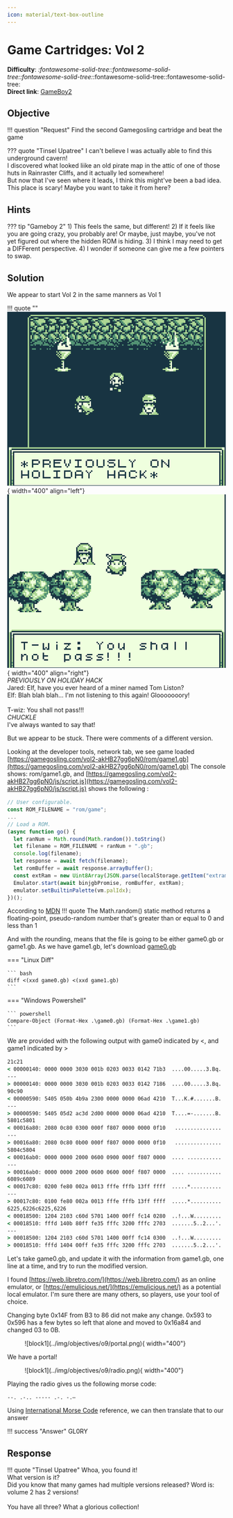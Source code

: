 ```yaml
---
icon: material/text-box-outline
---
```


# Game Cartridges: Vol 2

**Difficulty**: <i class=twemoji_red>:fontawesome-solid-tree::fontawesome-solid-tree::fontawesome-solid-tree:</i>:fontawesome-solid-tree::fontawesome-solid-tree:<br/>
**Direct link**: [GameBoy2](https://gamegosling.com/vol2-akHB27gg6pN0/index.html?&challenge=gameboy2)

## Objective

!!! question "Request"
    Find the second Gamegosling cartridge and beat the game

??? quote "Tinsel Upatree"
    I can't believe I was actually able to find this underground cavern!<br/>
    I discovered what looked liike an old pirate map in the attic of one of those huts in Rainraster Cliffs, and it actually led somewhere!<br/>
    But now that I've seen where it leads, I think this might've been a bad idea. This place is scary! Maybe you want to take it from here?

## Hints

??? tip "Gameboy 2"
    1) This feels the same, but different! 2) If it feels like you are going crazy, you probably are! Or maybe, just maybe, you've not yet figured out where the hidden ROM is hiding. 3) I think I may need to get a DIFFerent perspective. 4) I wonder if someone can give me a few pointers to swap.


## Solution

We appear to start Vol 2 in the same manners as Vol 1

!!! quote ""
    ![intro](../img/objectives/o9/vol2_intro.png){ width="400" align="left"}
    ![screen2](../img/objectives/o9/vol2_notpass.png){ width="400" align="right"}
    </br>*PREVIOUSLY ON HOLIDAY HACK*</br>Jared: Elf, have you ever heard of a miner named Tom Liston?</br>Elf: Blah blah blah... I'm not listening to this again! Glooooooory! </br></br> T-wiz: You shall not pass!!!</br>*CHUCKLE*</br>I've always wanted to say that!

But we appear to be stuck. There were comments of a different version. 

Looking at the developer tools, network tab, we see game loaded [https://gamegosling.com/vol2-akHB27gg6pN0/rom/game1.gb](https://gamegosling.com/vol2-akHB27gg6pN0/rom/game1.gb)
The console shows: rom/game1.gb, and [https://gamegosling.com/vol2-akHB27gg6pN0/js/script.js](https://gamegosling.com/vol2-akHB27gg6pN0/js/script.js) shows the following :

``` javascript
// User configurable.
const ROM_FILENAME = "rom/game";
...
// Load a ROM.
(async function go() {
  let ranNum = Math.round(Math.random()).toString()
  let filename = ROM_FILENAME + ranNum + ".gb";
  console.log(filename);
  let response = await fetch(filename);
  let romBuffer = await response.arrayBuffer();
  const extRam = new Uint8Array(JSON.parse(localStorage.getItem("extram")));
  Emulator.start(await binjgbPromise, romBuffer, extRam);
  emulator.setBuiltinPalette(vm.palIdx);
})();
```
According to [MDN](https://developer.mozilla.org/en-US/docs/Web/JavaScript/Reference/Global_Objects/Math/random) 
!!! quote
    The Math.random() static method returns a floating-point, pseudo-random number that's greater than or equal to 0 and less than 1

And with the rounding, means that the file is going to be either game0.gb or game1.gb.
As we have game1.gb, let's download [game0.gb](https://gamegosling.com/vol2-akHB27gg6pN0/rom/game0.gb)

=== "Linux Diff"

    ``` bash
    diff <(xxd game0.gb) <(xxd game1.gb)
    ```
=== "Windows Powershell"

    ``` powershell
    Compare-Object (Format-Hex .\game0.gb) (Format-Hex .\game1.gb)
    ```

We are provided with the following output with game0 indicated by <, and game1 indicated by >

```cmd
21c21
< 00000140: 0000 0000 3030 001b 0203 0033 0142 71b3  ....00.....3.Bq.
---
> 00000140: 0000 0000 3030 001b 0203 0033 0142 7186  ....00.....3.Bq.
90c90
< 00000590: 5405 050b 4b9a 2300 0000 0000 06ad 4210  T...K.#.......B.
---
> 00000590: 5405 05d2 ac3d 2d00 0000 0000 06ad 4210  T....=-.......B.
5801c5801
< 00016a80: 2080 0c80 0300 000f f807 0000 0000 0f10   ...............
---
> 00016a80: 2080 0c80 0b00 000f f807 0000 0000 0f10   ...............
5804c5804
< 00016ab0: 0000 0000 2000 0600 0900 000f f807 0000  .... ...........
---
> 00016ab0: 0000 0000 2000 0600 0600 000f f807 0000  .... ...........
6089c6089
< 00017c80: 0200 fe80 002a 0013 fffe fffb 13ff ffff  .....*..........
---
> 00017c80: 0100 fe80 002a 0013 fffe fffb 13ff ffff  .....*..........
6225,6226c6225,6226
< 00018500: 1204 2103 c60d 5701 1400 00ff fc14 0280  ..!...W.........
< 00018510: fffd 140b 80ff fe35 fffc 3200 fffc 2703  .......5..2...'.
---
> 00018500: 1204 2103 c60d 5701 1400 00ff fc14 0300  ..!...W.........
> 00018510: fffd 1404 00ff fe35 fffc 3200 fffc 2703  .......5..2...'.
```
Let's take game0.gb, and update it with the information from game1.gb, one line at a time, and try to run the modified version.

I found [https://web.libretro.com/](https://web.libretro.com/) as an online emulator, or [https://emulicious.net/](https://emulicious.net/) as a potential local emulator. I'm sure there are many others, so players, use your tool of choice.

Changing byte 0x14F from B3 to 86 did not make any change. 
0x593 to 0x596 has a few bytes so left that alone and moved to 0x16a84 and changed 03 to 0B.

<figure markdown>
![block1](../img/objectives/o9/portal.png){ width="400"}
</figure>

We have a portal!

<figure markdown>
![block1](../img/objectives/o9/radio.png){ width="400"}
</figure>

Playing the radio gives us the following morse code:

```
--. .-.. ----- .-. -.— 
```
Using [International Morse Code](https://en.wikipedia.org/wiki/Morse_code#/media/File:International_Morse_Code.svg) reference, we can then translate that to our answer


!!! success "Answer"
    GL0RY

## Response

!!! quote "Tinsel Upatree"
    Whoa, you found it!<br/>
    What version is it?<br/>
    Did you know that many games had multiple versions released? Word is: volume 2 has 2 versions!<br/>
    <br/>
    You have all three? What a glorious collection!<br/>
